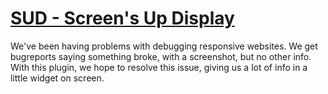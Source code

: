 # [SUD - Screen's Up Display]()

We've been having problems with debugging responsive websites. We get bugreports saying something broke, with a screenshot, but no other info.
With this plugin, we hope to resolve this issue, giving us a lot of info in a little widget on screen.
